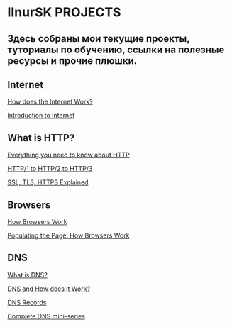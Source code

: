 # IlnurSK PROJECTS

## Здесь собраны мои текущие проекты, туториалы по обучению, ссылки на полезные ресурсы и прочие плюшки. 

## Internet
[How does the Internet Work?](https://roadmap.sh/backend#:~:text=to%20learn%20more%3A-,How%20does%20the%20Internet%20Work%3F,-The%20Internet%20Explained)

[Introduction to Internet](https://roadmap.sh/guides/what-is-internet)

## What is HTTP?
[Everything you need to know about HTTP](https://cs.fyi/guide/http-in-depth)

[HTTP/1 to HTTP/2 to HTTP/3](https://www.youtube.com/watch?v=a-sBfyiXysI)

[SSL, TLS, HTTPS Explained](https://www.youtube.com/watch?v=j9QmMEWmcfo)

## Browsers
[How Browsers Work](https://www.html5rocks.com/en/tutorials/internals/howbrowserswork/)

[Populating the Page: How Browsers Work](https://developer.mozilla.org/en-US/docs/Web/Performance/How_browsers_work)

## DNS

[What is DNS?]([url](https://www.cloudflare.com/en-gb/learning/dns/what-is-dns/)https://www.cloudflare.com/en-gb/learning/dns/what-is-dns/)

[DNS and How does it Work?]([url](https://roadmap.sh/backend#:~:text=DNS%20and%20How%20does%20it%20Work%3F)https://roadmap.sh/backend#:~:text=DNS%20and%20How%20does%20it%20Work%3F)

[DNS Records]([url](https://www.youtube.com/watch?v=7lxgpKh_fRY)https://www.youtube.com/watch?v=7lxgpKh_fRY)

[Complete DNS mini-series]([url](https://www.youtube.com/watch?v=zEmUuNFBgN8&list=PLTk5ZYSbd9MhMmOiPhfRJNW7bhxHo4q-K)https://www.youtube.com/watch?v=zEmUuNFBgN8&list=PLTk5ZYSbd9MhMmOiPhfRJNW7bhxHo4q-K)

